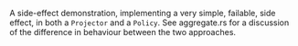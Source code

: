 A side-effect demonstration, implementing a very simple, failable, side effect, in both a `Projector` and a `Policy`.
See aggregate.rs for a discussion of the difference in behaviour between the two approaches.
